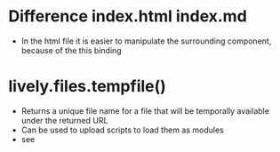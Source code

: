 <script>
import { openBrowser, openComponent } from "doc/PX2018/project_2/utils.js"
</script>
<link rel="stylesheet" type="text/css" href="doc/PX2018/project_2/utils.css">

# Difference index.html index.md
- In the html file it is easier to manipulate the surrounding component, because of the this binding

# lively.files.tempfile()
- Returns a unique file name for a file that will be temporally available under the returned URL
- Can be used to upload scripts to load them as modules
- see <div class="inline"><script>openBrowser('src/client/files.js', 'files.js')</script></div>


